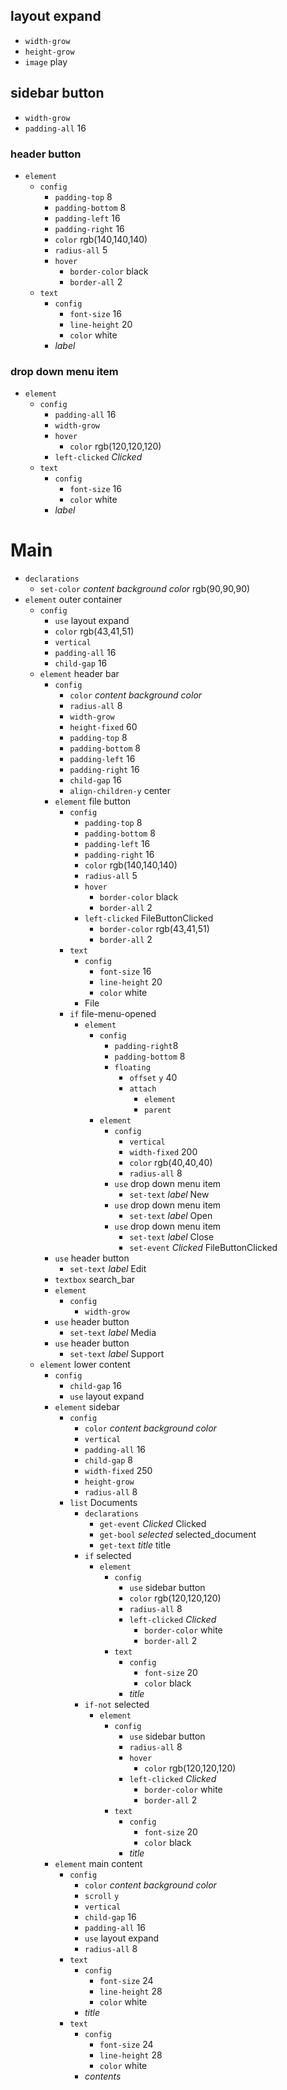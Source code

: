 
## layout expand
- `width-grow`
- `height-grow`
- `image` play

## sidebar button
- `width-grow`
- `padding-all` 16

### header button
- `element`
    - `config`
        - `padding-top` 8
        - `padding-bottom` 8
        - `padding-left` 16
        - `padding-right` 16
        - `color` rgb(140,140,140)
        - `radius-all` 5
        - `hover`
            - `border-color` black
            - `border-all` 2
    - `text`
        - `config`
            - `font-size` 16
            - `line-height` 20
            - `color` white
        - *label*

### drop down menu item
- `element`
    - `config`
        - `padding-all` 16
        - `width-grow`
        - `hover`
            - `color` rgb(120,120,120)
        - `left-clicked` *Clicked*
    - `text`
        - `config`
            - `font-size` 16
            - `color` white
        - *label*

# Main
- `declarations`
    - `set-color` *content background color* rgb(90,90,90)
- `element` outer container
    - `config`
        - `use` layout expand
        - `color` rgb(43,41,51)
        - `vertical`
        - `padding-all` 16
        - `child-gap` 16
    - `element` header bar
        - `config`
            - `color` *content background color*
            - `radius-all` 8
            - `width-grow`
            - `height-fixed` 60
            - `padding-top` 8
            - `padding-bottom` 8
            - `padding-left` 16
            - `padding-right` 16
            - `child-gap` 16
            - `align-children-y` center
        - `element` file button
            - `config`
                - `padding-top` 8
                - `padding-bottom` 8
                - `padding-left` 16
                - `padding-right` 16
                - `color` rgb(140,140,140)
                - `radius-all` 5
                - `hover`
                    - `border-color` black
                    - `border-all` 2
                - `left-clicked` FileButtonClicked
                    - `border-color` rgb(43,41,51)
                    - `border-all` 2
            - `text`
                - `config`
                    - `font-size` 16
                    - `line-height` 20
                    - `color` white
                - File
            - `if` file-menu-opened
                - `element`
                    - `config`
                        - `padding-right`8
                        - `padding-bottom` 8
                        - `floating`
                            - `offset` `y` 40
                            - `attach`
                                - `element`
                                - `parent`
                    - `element`
                        - `config`
                            - `vertical`
                            - `width-fixed` 200
                            - `color` rgb(40,40,40)
                            - `radius-all` 8
                        - `use` drop down menu item
                            - `set-text` *label* New
                        - `use` drop down menu item
                            - `set-text` *label* Open
                        - `use` drop down menu item
                            - `set-text` *label* Close
                            - `set-event` *Clicked* FileButtonClicked
        - `use` header button
            - `set-text` *label* Edit
        - `textbox` search_bar
        - `element`
            - `config`
                - `width-grow`
        - `use` header button
            - `set-text` *label* Media
        - `use` header button
            - `set-text` *label* Support
    - `element` lower content
        - `config`
            - `child-gap` 16
            - `use` layout expand
        - `element` sidebar
            - `config`
                - `color` *content background color*
                - `vertical`
                - `padding-all` 16
                - `child-gap` 8
                - `width-fixed` 250
                - `height-grow`
                - `radius-all` 8
            - `list` Documents
                - `declarations`
                    - `get-event` *Clicked* Clicked
                    - `get-bool` *selected* selected_document
                    - `get-text` *title* title
                - `if` selected
                    - `element`
                        - `config`
                            - `use` sidebar button
                            - `color` rgb(120,120,120)
                            - `radius-all` 8
                            - `left-clicked` *Clicked*
                                - `border-color` white
                                - `border-all` 2
                        - `text`
                            - `config`
                                - `font-size` 20
                                - `color` black
                            - *title*
                - `if-not` selected
                    - `element`
                        - `config`
                            - `use` sidebar button
                            - `radius-all` 8
                            - `hover`
                                - `color` rgb(120,120,120)
                            - `left-clicked` *Clicked*
                                - `border-color` white
                                - `border-all` 2
                        - `text`
                            - `config`
                                - `font-size` 20
                                - `color` black
                            - *title*
        - `element` main content
            - `config`
                - `color` *content background color*
                - `scroll` `y`
                - `vertical`
                - `child-gap` 16
                - `padding-all` 16
                - `use` layout expand
                - `radius-all` 8
            - `text`
                - `config`
                    - `font-size` 24
                    - `line-height` 28
                    - `color` white
                - *title*
            - `text`
                - `config`
                    - `font-size` 24
                    - `line-height` 28
                    - `color` white
                - *contents*